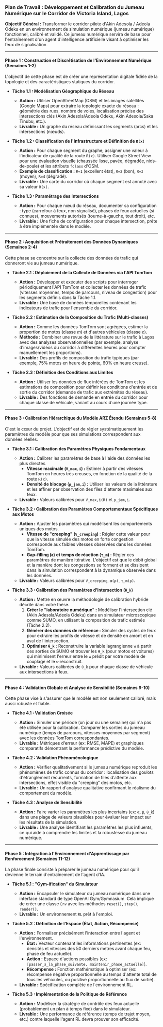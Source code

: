 

### **Plan de Travail : Développement et Calibration du Jumeau Numérique sur le Corridor de Victoria Island, Lagos**

**Objectif Général :** Transformer le corridor pilote d'Akin Adesola / Adeola Odeku en un environnement de simulation numérique (jumeau numérique) fonctionnel, calibré et validé. Ce jumeau numérique servira de base pour l'entraînement d'un agent d'intelligence artificielle visant à optimiser les feux de signalisation.

---

#### **Phase 1 : Construction et Discrétisation de l'Environnement Numérique (Semaines 1-2)**

L'objectif de cette phase est de créer une représentation digitale fidèle de la topologie et des caractéristiques statiques du corridor.

*   **Tâche 1.1 : Modélisation Géographique du Réseau**
    *   **Action :** Utiliser OpenStreetMap (OSM) et les images satellites (Google Maps) pour extraire la topologie exacte du réseau : géométrie des rues, nombre de voies, localisation précise des intersections clés (Akin Adesola/Adeola Odeku, Akin Adesola/Saka Tinubu, etc.).
    *   **Livrable :** Un graphe du réseau définissant les segments (arcs) et les intersections (nœuds).

*   **Tâche 1.2 : Classification de l'Infrastructure et Définition de `R(x)`**
    *   **Action :** Pour chaque segment du graphe, assigner une valeur à l'indicateur de qualité de la route `R(x)`. Utiliser Google Street View pour une évaluation visuelle (chaussée lisse, pavée, dégradée, nids-de-poule) et les attributs `fclass` d'OSM.
    *   **Exemple de classification :** `R=1` (excellent état), `R=2` (bon), `R=3` (moyen), `R=4` (dégradé).
    *   **Livrable :** Une carte du corridor où chaque segment est annoté avec sa valeur `R(x)`.

*   **Tâche 1.3 : Paramétrage des Intersections**
    *   **Action :** Pour chaque nœud du réseau, documenter sa configuration : type (carrefour à feux, non signalisé), phases de feux actuelles (si connues), mouvements autorisés (tourne-à-gauche, tout droit), etc.
    *   **Livrable :** Une fiche de configuration pour chaque intersection, prête à être implémentée dans le modèle.

---

#### **Phase 2 : Acquisition et Prétraitement des Données Dynamiques (Semaines 2-4)**

Cette phase se concentre sur la collecte des données de trafic qui donneront vie au jumeau numérique.

*   **Tâche 2.1 : Déploiement de la Collecte de Données via l'API TomTom**
    *   **Action :** Développer et exécuter des scripts pour interroger périodiquement l'API TomTom et collecter les données de trafic (vitesses moyennes, temps de parcours, niveau de congestion) pour les segments définis dans la Tâche 1.1.
    *   **Livrable :** Une base de données temporelles contenant les indicateurs de trafic pour l'ensemble du corridor.

*   **Tâche 2.2 : Estimation de la Composition du Trafic (Multi-classes)**
    *   **Action :** Comme les données TomTom sont agrégées, estimer la proportion de motos (classe *m*) et d'autres véhicules (classe *c*).
    *   **Méthode :** Combiner une revue de la littérature sur le trafic à Lagos avec des analyses observationnelles (par exemple, analyse d'images/vidéos du corridor à différentes heures pour compter manuellement les proportions).
    *   **Livrable :** Des profils de composition du trafic typiques (par exemple, 75% motos en heure de pointe, 60% en heure creuse).

*   **Tâche 2.3 : Définition des Conditions aux Limites**
    *   **Action :** Utiliser les données de flux inférées de TomTom et les estimations de composition pour définir les conditions d'entrée et de sortie du corridor (demande de trafic aux extrémités du réseau).
    *   **Livrable :** Des fonctions de demande en entrée du corridor pour chaque classe de véhicule, variant au cours d'une journée type.

---

#### **Phase 3 : Calibration Hiérarchique du Modèle ARZ Étendu (Semaines 5-8)**

C'est le cœur du projet. L'objectif est de régler systématiquement les paramètres du modèle pour que ses simulations correspondent aux données réelles.

*   **Tâche 3.1 : Calibration des Paramètres Physiques Fondamentaux**
    *   **Action :** Calibrer les paramètres de base à l'aide des données les plus directes.
        *   **Vitesse maximale (`V_max,i`) :** Estimer à partir des vitesses TomTom en heures très creuses, en fonction de la qualité de la route `R(x)`.
        *   **Densité de blocage (`ρ_jam,i`) :** Utiliser les valeurs de la littérature et les affiner par observation des files d'attente maximales aux feux.
    *   **Livrable :** Valeurs calibrées pour `V_max,i(R)` et `ρ_jam,i`.

*   **Tâche 3.2 : Calibration des Paramètres Comportementaux Spécifiques aux Motos**
    *   **Action :** Ajuster les paramètres qui modélisent les comportements uniques des motos.
        *   **Vitesse de "creeping" (`V_creeping`) :** Régler cette valeur pour que la vitesse simulée des motos en forte congestion corresponde aux faibles vitesses observées dans les données TomTom.
        *   **Gap-filling (`α`) et temps de réaction (`τ_m`) :** Régler ces paramètres de manière itérative. L'objectif est que le débit global et la manière dont les congestions se forment et se dissipent dans la simulation correspondent à la dynamique observée dans les données.
    *   **Livrable :** Valeurs calibrées pour `V_creeping`, `α(ρ)`, `τ_m(ρ)`.

*   **Tâche 3.3 : Calibration des Paramètres d'Intersection (`θ_k`)**
    *   **Action :** Mettre en œuvre la méthodologie de calibration hybride décrite dans votre thèse.
        1.  **Créer le "laboratoire numérique" :** Modéliser l'intersection clé (Akin Adesola/Adeola Odeku) dans un simulateur microscopique comme SUMO, en utilisant la composition de trafic estimée (Tâche 2.2).
        2.  **Générer des données de référence :** Simuler des cycles de feux pour extraire les profils de vitesse et de densité en amont et en aval de l'intersection.
        3.  **Optimiser `θ_k` :** Reconstruire la variable lagrangienne `w` à partir des sorties de SUMO et trouver les `θ_k` (pour motos et voitures) qui minimisent l'erreur entre le `w` prédit par votre modèle de couplage et le `w` reconstruit.
    *   **Livrable :** Valeurs calibrées de `θ_k` pour chaque classe de véhicule aux intersections à feux.

---

#### **Phase 4 : Validation Globale et Analyse de Sensibilité (Semaines 9-10)**

Cette phase vise à s'assurer que le modèle est non seulement calibré, mais aussi robuste et fiable.

*   **Tâche 4.1 : Validation Croisée**
    *   **Action :** Simuler une période (un jour ou une semaine) qui n'a pas été utilisée pour la calibration. Comparer les sorties du jumeau numérique (temps de parcours, vitesses moyennes par segment) avec les données TomTom correspondantes.
    *   **Livrable :** Métriques d'erreur (ex: RMSE, MAPE) et graphiques comparatifs démontrant la performance prédictive du modèle.

*   **Tâche 4.2 : Validation Phénoménologique**
    *   **Action :** Vérifier qualitativement si le jumeau numérique reproduit les phénomènes de trafic connus du corridor : localisation des goulots d'étranglement récurrents, formation de files d'attente aux intersections, effet visible du "creeping" des motos, etc.
    *   **Livrable :** Un rapport d'analyse qualitative confirmant le réalisme du comportement du modèle.

*   **Tâche 4.3 : Analyse de Sensibilité**
    *   **Action :** Faire varier les paramètres les plus incertains (ex: `α`, `β`, `θ_k`) dans une plage de valeurs plausibles pour évaluer leur impact sur les résultats de la simulation.
    *   **Livrable :** Une analyse identifiant les paramètres les plus influents, ce qui aide à comprendre les limites et la robustesse du jumeau numérique.

---

#### **Phase 5 : Intégration à l'Environnement d'Apprentissage par Renforcement (Semaines 11-12)**

La phase finale consiste à préparer le jumeau numérique pour qu'il devienne le terrain d'entraînement de l'agent d'IA.

*   **Tâche 5.1 : "Gym-ification" du Simulateur**
    *   **Action :** Encapsuler le simulateur du jumeau numérique dans une interface standard de type OpenAI Gym/Gymnasium. Cela implique de créer une classe `Env` avec les méthodes `reset()`, `step()`, `render()`.
    *   **Livrable :** Un environnement `RL` prêt à l'emploi.

*   **Tâche 5.2 : Définition de l'Espace (État, Action, Récompense)**
    *   **Action :** Formaliser précisément l'interaction entre l'agent et l'environnement.
        *   **État :** Vecteur contenant les informations pertinentes (ex: densités et vitesses des 50 derniers mètres avant chaque feu, phase de feu actuelle).
        *   **Action :** Espace d'actions possibles (ex: `[passer_a_la_phase_suivante, maintenir_phase_actuelle]`).
        *   **Récompense :** Fonction mathématique à optimiser (ex: récompense négative proportionnelle au temps d'attente total de tous les véhicules, ou positive proportionnelle au flux de sortie).
    *   **Livrable :** Spécification complète de l'environnement RL.

*   **Tâche 5.3 : Implémentation de la Politique de Référence**
    *   **Action :** Modéliser la stratégie de contrôle des feux actuelle (probablement un plan à temps fixe) dans le simulateur.
    *   **Livrable :** Une performance de référence (temps de trajet moyen, etc.) contre laquelle l'agent RL devra prouver son efficacité.